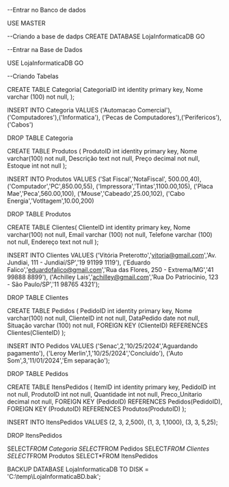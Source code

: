 --Entrar no Banco de dados

USE MASTER

--Criando a base de dadps 
CREATE DATABASE LojaInformaticaDB
GO

--Entrar na Base de Dados 

USE LojaInformaticaDB 
GO

--Criando Tabelas

CREATE TABLE Categoria(
CategoriaID int identity primary key,
Nome varchar (100) not null,
);


INSERT INTO Categoria VALUES ('Automacao Comercial'),
('Computadores'),('Informatica'), ('Pecas de Computadores'),('Perifericos'),('Cabos')


DROP TABLE Categoria

CREATE TABLE Produtos (
ProdutoID int identity primary key,
Nome varchar(100) not null,
Descrição text not null,
Preço decimal not null,
Estoque int not null 
);


INSERT INTO Produtos VALUES ('Sat Fiscal','NotaFiscal', 500.00,40),
							('Computador','PC',850.00,55),
							('Impressora','Tintas',1100.00,105),
							('Placa Mae','Peca',560.00,100),
							('Mouse','Cabeado',25.00,102),
							('Cabo Energia','Votltagem',10.00,200)
							



DROP TABLE Produtos


CREATE TABLE Clientes(
ClienteID int identity primary key,
Nome varchar(100) not null,
Email varchar (100) not null,
Telefone varchar (100) not null,
Endereço text not null
);




INSERT INTO Clientes VALUES ('Vitória Preterotto','vitoria@gmail.com','Av. Jundiai, 111 - Jundiaí/SP','19 91199 1119'),
						   ('Eduardo Falico','eduardofalico@gmail.com','Rua das Flores, 250 - Extrema/MG','41 99888 8899'),
						   ('Achilley Lais','achilley@gmail.com','Rua Do Patriocinio, 123 - São Paulo/SP','11 98765 4321');



DROP TABLE Clientes


CREATE TABLE Pedidos (
PedidoID int identity primary key,
Nome varchar(100) not null,
ClienteID int not null,
DataPedido date not null,
Situação varchar (100) not null,
FOREIGN KEY (ClienteID) REFERENCES Clientes(ClienteID)
);

INSERT INTO Pedidos VALUES ('Senac',2,'10/25/2024','Aguardando pagamento'),
						  ('Leroy Merlin',1,'10/25/2024','Concluído'),
						  ('Auto Som',3,'11/01/2024','Em separação');




DROP TABLE Pedidos


CREATE TABLE ItensPedidos (
ItemID int identity primary key,
PedidoID int  not null,
ProdutoID int not null,
Quantidade int not null,
Preco_Unitario decimal not null,
FOREIGN KEY (PedidoID) REFERENCES Pedidos(PedidoID),
FOREIGN KEY (ProdutoID) REFERENCES Produtos(ProdutoID)
);



INSERT INTO ItensPedidos VALUES (2, 3, 2,500),
							  (1, 3, 1,1000),
							  (3, 3, 5,25);




DROP ItensPedidos


						   
SELECT*FROM Categoria
SELECT*FROM Pedidos
SELECT*FROM Clientes
SELECT*FROM Produtos
SELECT*FROM ItensPedidos




BACKUP DATABASE LojaInformaticaDB 
TO DISK = 'C:\temp\LojaInformaticaBD.bak';




